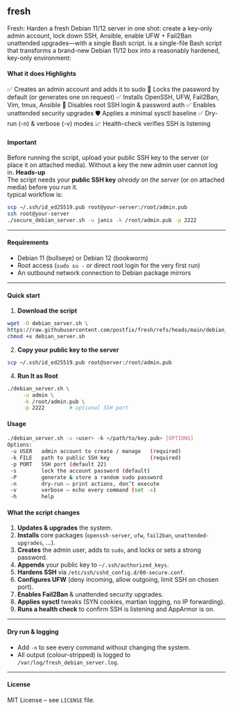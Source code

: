 ## fresh
Fresh: Harden a fresh Debian 11/12 server in one shot: create a key-only admin account, lock down SSH, Ansible, enable UFW + Fail2Ban unattended upgrades—with a single Bash script.
is a single-file Bash script that transforms a brand-new Debian 11/12 box into a reasonably hardened, key-only environment:

#### What it does	Highlights
✅ Creates an admin account and adds it to sudo	🔐 Locks the password by default (or generates one on request)
✅ Installs OpenSSH, UFW, Fail2Ban, Vim, tmux, Ansible	🚫 Disables root SSH login & password auth
✅ Enables unattended security upgrades	🛡️ Applies a minimal sysctl baseline
✅ Dry-run (-n) & verbose (-v) modes	📈 Health-check verifies SSH is listening

#### Important
Before running the script, upload your public SSH key to the server (or place it on attached media).
Without a key the new admin user cannot log in.
**Heads-up**  
The script needs your **public SSH key** _already on the server_ (or on attached media) before you run it.  
typical workflow is:
```bash
scp ~/.ssh/id_ed25519.pub root@your-server:/root/admin.pub
ssh root@your-server
./secure_debian_server.sh -u janis -k /root/admin.pub -p 2222
 ```
---

#### Requirements

* Debian 11 (bullseye) or Debian 12 (bookworm)
* Root access (`sudo su -` or direct root login for the very first run)
* An outbound network connection to Debian package mirrors

---

#### Quick start

1. **Download the script**

```bash
wget -O debian_server.sh \
https://raw.githubusercontent.com/postfix/fresh/refs/heads/main/debian_server.sh
chmod +x debian_server.sh
```
2. **Copy your public key to the server**
```bash
scp ~/.ssh/id_ed25519.pub root@server:/root/admin.pub
```
4. **Run It as Root**
```bash
./debian_server.sh \
     -u admin \
     -k /root/admin.pub \
     -p 2222        # optional SSH port
```
 #### Usage
 ```bash
./debian_server.sh -u <user> -k </path/to/key.pub> [OPTIONS]
Options:
  -u USER   admin account to create / manage   (required)
  -k FILE   path to public SSH key             (required)
  -p PORT   SSH port (default 22)
  -s        lock the account password (default)
  -P        generate & store a random sudo password
  -n        dry-run – print actions, don’t execute
  -v        verbose – echo every command (set -x)
  -h        help
```
#### What the script changes

1. **Updates & upgrades** the system.
2. **Installs** core packages (`openssh-server`, `ufw`, `fail2ban`, `unattended-upgrades`, ...).
3. **Creates** the admin user, adds to `sudo`, and locks or sets a strong password.
4. **Appends** your public key to `~/.ssh/authorized_keys`.
5. **Hardens SSH** via `/etc/ssh/sshd_config.d/00-secure.conf`.
6. **Configures UFW** (deny incoming, allow outgoing, limit SSH on chosen port).
7. **Enables Fail2Ban** & unattended security upgrades.
8. **Applies sysctl** tweaks (SYN cookies, martian logging, no IP forwarding).
9. **Runs a health check** to confirm SSH is listening and AppArmor is on.

---

#### Dry run & logging

- Add `-n` to see every command without changing the system.
- All output (colour-stripped) is logged to `/var/log/fresh_debian_server.log`.

---

#### License

MIT License – see `LICENSE` file.

